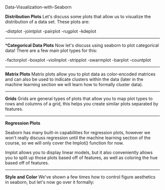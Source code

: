 Data-Visualization-with-Seaborn

**Distribution Plots**
Let's discuss some plots that allow us to visualize the distribution of a data set. These plots are:

-distplot
-jointplot
-pairplot
-rugplot
-kdeplot
*******
***Categorical Data Plots**
Now let's discuss using seaborn to plot categorical data! There are a few main plot types for this:

-factorplot
-boxplot
-violinplot
-stripplot
-swarmplot
-barplot
-countplot
**************
**Matrix Plots**
Matrix plots allow you to plot data as color-encoded matrices and can also be used to indicate clusters within the data (later in the machine learning section we will learn how to formally cluster data).
**************

**Grids**
Grids are general types of plots that allow you to map plot types to rows and columns of a grid, this helps you create similar plots separated by features.
**************
**Regression Plots**

Seaborn has many built-in capabilities for regression plots, however we won't really discuss regression until the machine learning section of the course, so we will only cover the lmplot() function for now.

lmplot allows you to display linear models, but it also conveniently allows you to split up those plots based off of features, as well as coloring the hue based off of features.
**********************************
**Style and Color**
We've shown a few times how to control figure aesthetics in seaborn, but let's now go over it formally:







